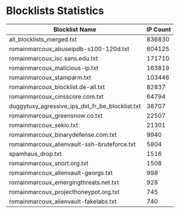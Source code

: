# Blocklists Statistics
| Blocklist Name | IP Count |
|----|----|
| all_blocklists_merged.txt | 836830 |
| romainmarcoux_abuseipdb-s100-120d.txt | 604125 |
| romainmarcoux_isc.sans.edu.txt | 171710 |
| romainmarcoux_malicious-ip.txt | 163819 |
| romainmarcoux_stamparm.txt | 103446 |
| romainmarcoux_blocklist.de-all.txt | 82837 |
| romainmarcoux_cinsscore.com.txt | 64794 |
| duggytuxy_agressive_ips_dst_fr_be_blocklist.txt | 38707 |
| romainmarcoux_greensnow.co.txt | 22507 |
| romainmarcoux_sekio.txt | 21301 |
| romainmarcoux_binarydefense.com.txt | 9940 |
| romainmarcoux_alienvault-ssh-bruteforce.txt | 5804 |
| spamhaus_drop.txt | 1516 |
| romainmarcoux_snort.org.txt | 1508 |
| romainmarcoux_alienvault-georgs.txt | 998 |
| romainmarcoux_emergingthreats.net.txt | 928 |
| romainmarcoux_projecthoneypot.org.txt | 745 |
| romainmarcoux_alienvault-fakelabs.txt | 740 |
